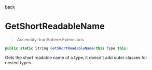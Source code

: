﻿

[back](/IronSphere.Extensions/TypeExtension)

# GetShortReadableName

> Assembly: IronSphere.Extensions

```csharp
public static String GetShortReadableName(this Type this)
```

Gets the short readable name of a type, it doesn&#39;t add outer classes for nested types

 
